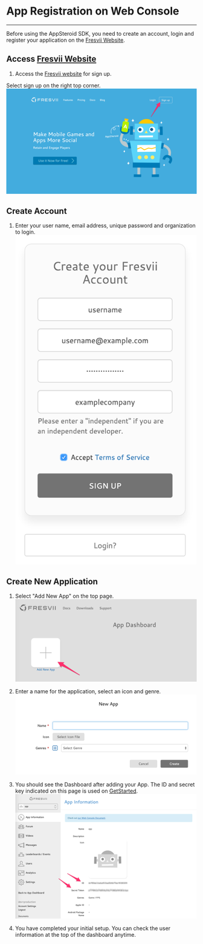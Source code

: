 # App Registration on Web Console

----------

Before using the AppSteroid SDK, you need to create an account, login and register your application on the [Fresvii Website](https://fresvii.com/).

## Access [Fresvii Website](https://fresvii.com/)
1. Access the [Fresvii website](https://fresvii.com/) for sign up.

Select sign up on the right top corner.
![DLL Duplicate](./Images/console_signup.png)

## Create Account
1. Enter your user name, email address, unique password and organization to login.
![DLL Duplicate](./Images/console_createaccaount.png)

## Create New Application
1. Select "Add New App" on the top page.
![DLL Duplicate](./Images/console_createapp.png)

2. Enter a name for the application, select an icon and genre.
![DLL Duplicate](./Images/console_createapp2.png)

3. You should see the Dashboard after adding your App.
The ID and secret key indicated on this page is used on [GetStarted](3_GetStarted.md).
![DLL Duplicate](./Images/console_dashboard.png)

4. You have completed your initial setup.
You can check the user information at the top of the dashboard anytime.